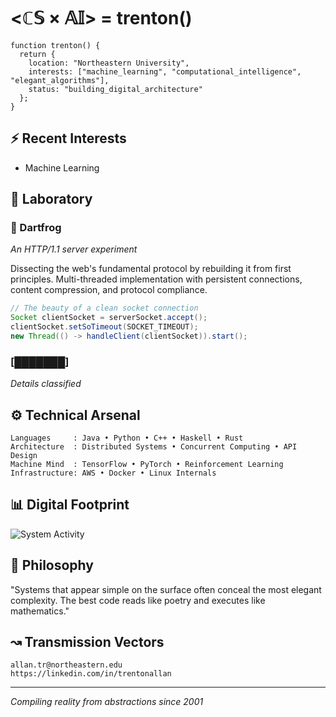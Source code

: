 # <ℂ𝕊 × 𝔸𝕀> = trenton()

```
function trenton() {
  return {
    location: "Northeastern University",
    interests: ["machine_learning", "computational_intelligence", "elegant_algorithms"],
    status: "building_digital_architecture"
  };
}
```

## ⚡ Recent Interests

- Machine Learning

## 🧪 Laboratory

### 🐸 Dartfrog
_An HTTP/1.1 server experiment_

Dissecting the web's fundamental protocol by rebuilding it from first principles. Multi-threaded implementation with persistent connections, content compression, and protocol compliance.

```java
// The beauty of a clean socket connection
Socket clientSocket = serverSocket.accept();
clientSocket.setSoTimeout(SOCKET_TIMEOUT);
new Thread(() -> handleClient(clientSocket)).start();
```

### [███████]
_Details classified_

## ⚙️ Technical Arsenal

```
Languages     : Java • Python • C++ • Haskell • Rust
Architecture  : Distributed Systems • Concurrent Computing • API Design
Machine Mind  : TensorFlow • PyTorch • Reinforcement Learning
Infrastructure: AWS • Docker • Linux Internals
```

## 📊 Digital Footprint

![System Activity](https://github-readme-stats.vercel.app/api?username=trentonallan&show_icons=true&theme=radical&hide_border=true&border_radius=15)

## 🌌 Philosophy

"Systems that appear simple on the surface often conceal the most elegant complexity. 
The best code reads like poetry and executes like mathematics."

## ↝ Transmission Vectors

```
allan.tr@northeastern.edu
https://linkedin.com/in/trentonallan
```

---

_Compiling reality from abstractions since 2001_

